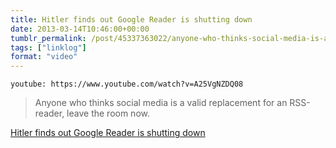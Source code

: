 ```yaml
---
title: Hitler finds out Google Reader is shutting down
date: 2013-03-14T10:46:00+00:00
tumblr_permalink: /post/45337363022/anyone-who-thinks-social-media-is-a-valid
tags: ["linklog"]
format: "video"
---
```


`youtube: https://www.youtube.com/watch?v=A25VgNZDQ08`

> Anyone who thinks social media is a valid replacement for an RSS-reader, leave the room now.

[Hitler finds out Google Reader is shutting down][1]

[1]: https://www.youtube.com/watch?v=A25VgNZDQ08
